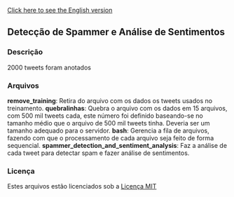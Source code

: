 [Click here to see the English version](README.md)

## Detecção de Spammer e Análise de Sentimentos

### Descrição
2000 tweets foram anotados

### Arquivos

**remove_training**: Retira do arquivo com os dados os tweets usados no treinamento. 
**quebralinhas**: Quebra o arquivo com os dados em 15 arquivos, com 500 mil tweets cada, este número foi definido baseando-se no tamanho médio que o arquivo de 500 mil tweets tinha. Deveria ser um tamanho adequado para o servidor.
**bash**: Gerencia a fila de arquivos, fazendo com que o processamento de cada arquivo seja feito de forma sequencial.
**spammer_detection_and_sentiment_analysis**: Faz a análise de cada tweet para detectar spam e fazer análise de sentimentos. 

### Licença

Estes arquivos estão licenciados sob a [Licença MIT](LICENSE)
